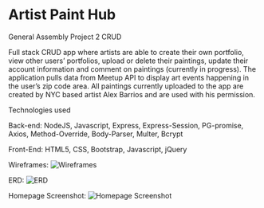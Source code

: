 # Artist Paint Hub
 
General Assembly Project 2 CRUD

Full stack CRUD app  where artists are able to create their own portfolio, view other users’ portfolios, upload or delete their paintings, update their account information and comment on paintings (currently in progress). The application pulls data from Meetup API to display art events happening in the user’s zip code area.
All paintings currently uploaded to the app are created by NYC based artist Alex Barrios and are used with his permission.

Technologies used

Back-end:
NodeJS,
Javascript,
Express,
Express-Session,
PG-promise,
Axios,
Method-Override,
Body-Parser,
Multer,
Bcrypt

Front-End:
HTML5,
CSS,
Bootstrap,
Javascript,
jQuery

Wireframes:
![Wireframes](http://i.imgur.com/FtfzE2h.jpg)

ERD:
![ERD](http://i.imgur.com/7XjGa2f.png)

Homepage Screenshot:
![Homepage Screenshot](http://i.imgur.com/f4NptVw.png)
